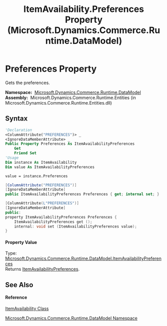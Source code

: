 ﻿---
title: ItemAvailability.Preferences Property  (Microsoft.Dynamics.Commerce.Runtime.DataModel)
TOCTitle: Preferences Property
ms:assetid: P:Microsoft.Dynamics.Commerce.Runtime.DataModel.ItemAvailability.Preferences
ms:mtpsurl: https://technet.microsoft.com/en-us/library/microsoft.dynamics.commerce.runtime.datamodel.itemavailability.preferences(v=AX.60)
ms:contentKeyID: 49831759
ms.date: 05/18/2015
mtps_version: v=AX.60
f1_keywords:
- Microsoft.Dynamics.Commerce.Runtime.DataModel.ItemAvailability.Preferences
dev_langs:
- CSharp
- C++
- VB
---

# Preferences Property

Gets the preferences.

**Namespace:**  [Microsoft.Dynamics.Commerce.Runtime.DataModel](microsoft-dynamics-commerce-runtime-datamodel-namespace.md)  
**Assembly:**  Microsoft.Dynamics.Commerce.Runtime.Entities (in Microsoft.Dynamics.Commerce.Runtime.Entities.dll)

## Syntax

``` vb
'Declaration
<ColumnAttribute("PREFERENCES")> _
<IgnoreDataMemberAttribute> _
Public Property Preferences As ItemAvailabilityPreferences
    Get
    Friend Set
'Usage
Dim instance As ItemAvailability
Dim value As ItemAvailabilityPreferences

value = instance.Preferences
```

``` csharp
[ColumnAttribute("PREFERENCES")]
[IgnoreDataMemberAttribute]
public ItemAvailabilityPreferences Preferences { get; internal set; }
```

``` c++
[ColumnAttribute(L"PREFERENCES")]
[IgnoreDataMemberAttribute]
public:
property ItemAvailabilityPreferences Preferences {
    ItemAvailabilityPreferences get ();
    internal: void set (ItemAvailabilityPreferences value);
}
```

#### Property Value

Type: [Microsoft.Dynamics.Commerce.Runtime.DataModel.ItemAvailabilityPreferences](itemavailabilitypreferences-enumeration-microsoft-dynamics-commerce-runtime-datamodel.md)  
Returns [ItemAvailabilityPreferences](itemavailabilitypreferences-enumeration-microsoft-dynamics-commerce-runtime-datamodel.md).  

## See Also

#### Reference

[ItemAvailability Class](itemavailability-class-microsoft-dynamics-commerce-runtime-datamodel.md)

[Microsoft.Dynamics.Commerce.Runtime.DataModel Namespace](microsoft-dynamics-commerce-runtime-datamodel-namespace.md)


